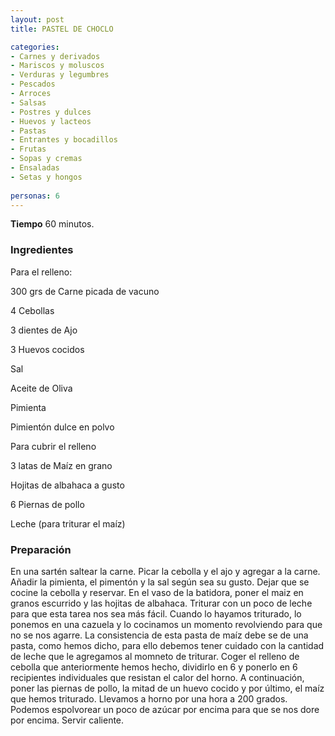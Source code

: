 ```yaml
---
layout: post
title: PASTEL DE CHOCLO

categories:
- Carnes y derivados
- Mariscos y moluscos
- Verduras y legumbres
- Pescados
- Arroces
- Salsas
- Postres y dulces
- Huevos y lacteos
- Pastas
- Entrantes y bocadillos
- Frutas
- Sopas y cremas
- Ensaladas
- Setas y hongos
 
personas: 6 
---
```

<b>Tiempo</b> 60 minutos.

<h3>Ingredientes</h3>
Para el relleno:

300 grs de Carne picada de vacuno

4 Cebollas

3 dientes de Ajo

3 Huevos cocidos

Sal

Aceite de Oliva

Pimienta

Pimientón dulce en polvo

Para cubrir el relleno

3 latas de Maíz en grano

Hojitas de albahaca a gusto

6 Piernas de pollo

Leche (para triturar el maíz)

<h3>Preparación</h3>
En una sartén saltear la carne. Picar la cebolla y el ajo y agregar a la carne. Añadir la pimienta, el pimentón y la sal según sea su gusto. Dejar que se cocine la cebolla y reservar. En el vaso de la batidora, poner el maiz en granos escurrido y las hojitas de albahaca. Triturar con un poco de leche para que esta tarea nos sea más fácil. Cuando lo hayamos triturado, lo ponemos en una cazuela y lo cocinamos un momento revolviendo para que no se nos agarre. La consistencia de esta pasta de maíz debe se de una pasta, como hemos dicho, para ello debemos tener cuidado con la cantidad de leche que le agregamos al momneto de triturar. Coger el relleno de cebolla que anteriormente hemos hecho, dividirlo en 6 y ponerlo en 6 recipientes individuales que resistan el calor del horno. A continuación, poner las piernas de pollo, la mitad de un huevo cocido y por último, el maíz que hemos triturado. Llevamos a horno por una hora a 200 grados. Podemos espolvorear un poco de azúcar por encima para que se nos dore por encima. Servir caliente.

